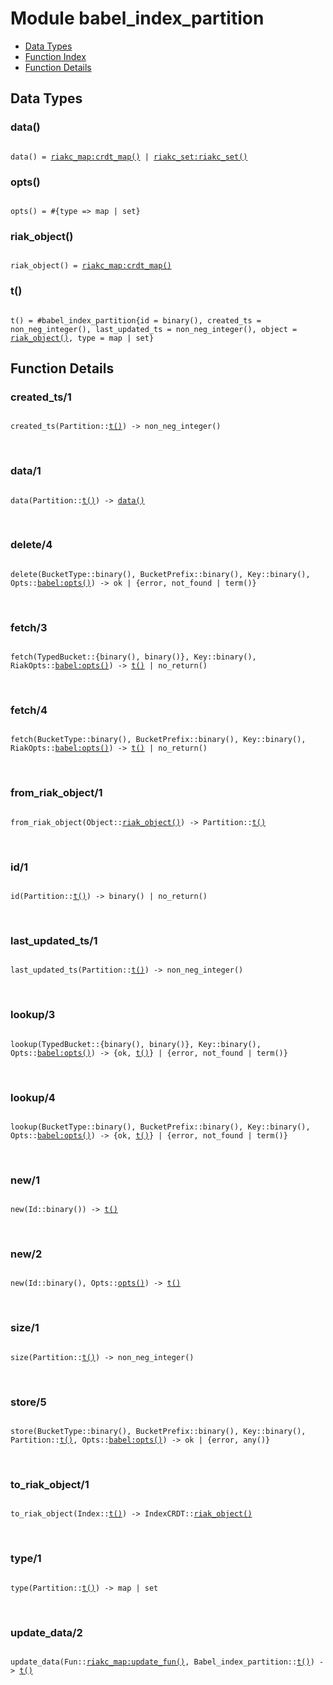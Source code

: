 

# Module babel_index_partition #
* [Data Types](#types)
* [Function Index](#index)
* [Function Details](#functions)

<a name="types"></a>

## Data Types ##


<a name="data()"></a>


### data() ###


<pre><code>
data() = <a href="riakc_map.md#type-crdt_map">riakc_map:crdt_map()</a> | <a href="riakc_set.md#type-riakc_set">riakc_set:riakc_set()</a>
</code></pre>


<a name="opts()"></a>


### opts() ###


<pre><code>
opts() = #{type =&gt; map | set}
</code></pre>


<a name="riak_object()"></a>


### riak_object() ###


<pre><code>
riak_object() = <a href="riakc_map.md#type-crdt_map">riakc_map:crdt_map()</a>
</code></pre>


<a name="t()"></a>


### t() ###


<pre><code>
t() = #babel_index_partition{id = binary(), created_ts = non_neg_integer(), last_updated_ts = non_neg_integer(), object = <a href="#type-riak_object">riak_object()</a>, type = map | set}
</code></pre>


<a name="functions"></a>

## Function Details ##

<a name="created_ts-1"></a>

### created_ts/1 ###

<pre><code>
created_ts(Partition::<a href="#type-t">t()</a>) -&gt; non_neg_integer()
</code></pre>
<br />

<a name="data-1"></a>

### data/1 ###

<pre><code>
data(Partition::<a href="#type-t">t()</a>) -&gt; <a href="#type-data">data()</a>
</code></pre>
<br />

<a name="delete-4"></a>

### delete/4 ###

<pre><code>
delete(BucketType::binary(), BucketPrefix::binary(), Key::binary(), Opts::<a href="babel.md#type-opts">babel:opts()</a>) -&gt; ok | {error, not_found | term()}
</code></pre>
<br />

<a name="fetch-3"></a>

### fetch/3 ###

<pre><code>
fetch(TypedBucket::{binary(), binary()}, Key::binary(), RiakOpts::<a href="babel.md#type-opts">babel:opts()</a>) -&gt; <a href="#type-t">t()</a> | no_return()
</code></pre>
<br />

<a name="fetch-4"></a>

### fetch/4 ###

<pre><code>
fetch(BucketType::binary(), BucketPrefix::binary(), Key::binary(), RiakOpts::<a href="babel.md#type-opts">babel:opts()</a>) -&gt; <a href="#type-t">t()</a> | no_return()
</code></pre>
<br />

<a name="from_riak_object-1"></a>

### from_riak_object/1 ###

<pre><code>
from_riak_object(Object::<a href="#type-riak_object">riak_object()</a>) -&gt; Partition::<a href="#type-t">t()</a>
</code></pre>
<br />

<a name="id-1"></a>

### id/1 ###

<pre><code>
id(Partition::<a href="#type-t">t()</a>) -&gt; binary() | no_return()
</code></pre>
<br />

<a name="last_updated_ts-1"></a>

### last_updated_ts/1 ###

<pre><code>
last_updated_ts(Partition::<a href="#type-t">t()</a>) -&gt; non_neg_integer()
</code></pre>
<br />

<a name="lookup-3"></a>

### lookup/3 ###

<pre><code>
lookup(TypedBucket::{binary(), binary()}, Key::binary(), Opts::<a href="babel.md#type-opts">babel:opts()</a>) -&gt; {ok, <a href="#type-t">t()</a>} | {error, not_found | term()}
</code></pre>
<br />

<a name="lookup-4"></a>

### lookup/4 ###

<pre><code>
lookup(BucketType::binary(), BucketPrefix::binary(), Key::binary(), Opts::<a href="babel.md#type-opts">babel:opts()</a>) -&gt; {ok, <a href="#type-t">t()</a>} | {error, not_found | term()}
</code></pre>
<br />

<a name="new-1"></a>

### new/1 ###

<pre><code>
new(Id::binary()) -&gt; <a href="#type-t">t()</a>
</code></pre>
<br />

<a name="new-2"></a>

### new/2 ###

<pre><code>
new(Id::binary(), Opts::<a href="#type-opts">opts()</a>) -&gt; <a href="#type-t">t()</a>
</code></pre>
<br />

<a name="size-1"></a>

### size/1 ###

<pre><code>
size(Partition::<a href="#type-t">t()</a>) -&gt; non_neg_integer()
</code></pre>
<br />

<a name="store-5"></a>

### store/5 ###

<pre><code>
store(BucketType::binary(), BucketPrefix::binary(), Key::binary(), Partition::<a href="#type-t">t()</a>, Opts::<a href="babel.md#type-opts">babel:opts()</a>) -&gt; ok | {error, any()}
</code></pre>
<br />

<a name="to_riak_object-1"></a>

### to_riak_object/1 ###

<pre><code>
to_riak_object(Index::<a href="#type-t">t()</a>) -&gt; IndexCRDT::<a href="#type-riak_object">riak_object()</a>
</code></pre>
<br />

<a name="type-1"></a>

### type/1 ###

<pre><code>
type(Partition::<a href="#type-t">t()</a>) -&gt; map | set
</code></pre>
<br />

<a name="update_data-2"></a>

### update_data/2 ###

<pre><code>
update_data(Fun::<a href="riakc_map.md#type-update_fun">riakc_map:update_fun()</a>, Babel_index_partition::<a href="#type-t">t()</a>) -&gt; <a href="#type-t">t()</a>
</code></pre>
<br />

